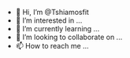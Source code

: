 - 👋 Hi, I’m @Tshiamosfit
- 👀 I’m interested in ...
- 🌱 I’m currently learning ...
- 💞️ I’m looking to collaborate on ...
- 📫 How to reach me ...

<!---
Tshiamosfit/Tshiamosfit is a ✨ special ✨ repository because its `README.md` (this file) appears on your GitHub profile.
You can click the Preview link to take a look at your changes.
--->

